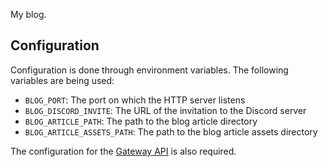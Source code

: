 My blog.



## Configuration

Configuration is done through environment variables. The following variables are being used:
- `BLOG_PORT`: The port on which the HTTP server listens
- `BLOG_DISCORD_INVITE`: The URL of the invitation to the Discord server
- `BLOG_ARTICLE_PATH`: The path to the blog article directory
- `BLOG_ARTICLE_ASSETS_PATH`: The path to the blog article assets directory

The configuration for the [Gateway API](https://github.com/llenotre/gateway) is also required.
